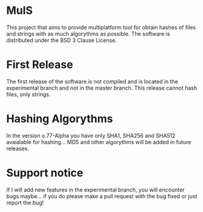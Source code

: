 # MulS
This project that aims to provide multiplatform tool for obtain hashes of files and strings with as much algorythms as possible. The software is distributed under the BSD 3 Clause License.

# First Release
The first release of the software is not compiled and is located in the experimental branch and not in the master branch.
This release cannot hash files, only strings.

# Hashing Algorythms
In the version o.77-Alpha you have only SHA1, SHA256 and SHA512 avaialable for hashing... MD5 and other algorythms will be added in future releases.

# Support notice
If I will add new features in the experimental branch, you will encounter bugs maybe... if you do please make a pull request with the bug fixed or just report the bug!
